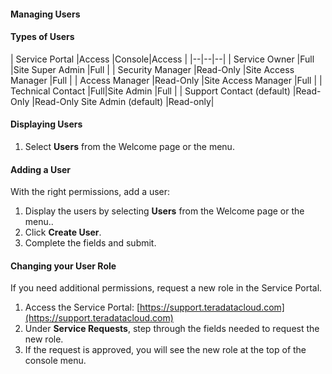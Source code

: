 #### Managing Users

#### Types of Users

| Service Portal |Access |Console|Access  |
|--|--|--|
| Service Owner |Full |Site Super Admin |Full  |
| Security Manager |Read-Only |Site Access Manager  |Full |
| Access Manager |Read-Only |Site Access Manager  |Full |
| Technical Contact |Full|Site Admin |Full |
| Support Contact (default) |Read-Only |Read-Only Site Admin (default) |Read-only|

#### Displaying Users

1. Select **Users** from the Welcome page or the menu.

#### Adding a User

With the right permissions, add a user:

1. Display the users by selecting **Users** from the Welcome page or the menu..
1. Click **Create User**.
1. Complete the fields and submit.

#### Changing your User Role

If you need additional permissions, request a new role in the Service Portal. 

1. Access the Service Portal: 
[https://support.teradatacloud.com](https://support.teradatacloud.com)
1. Under **Service Requests**, step through the fields needed to request the new role.
1. If the request is approved, you will see the new role at the top of the console menu.





